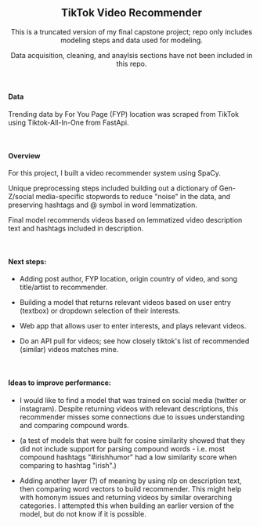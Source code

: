 <div align = center><h2> TikTok Video Recommender </h2>
    
This is a truncated version of my final capstone project; repo only includes modeling steps and data used for modeling. 

Data acquisition, cleaning, and anaylsis sections have not been included in this repo. 
    </div>
    
    



<br />

#### Data

Trending data by For You Page (FYP) location was scraped from TikTok using Tiktok-All-In-One from FastApi.

<br />

#### Overview

For this project, I built a video recommender system using SpaCy. 

Unique preprocessing steps included building out a dictionary of Gen-Z/social media-specific stopwords to reduce "noise" in the data, and preserving hashtags and @ symbol in word lemmatization.

Final model recommends videos based on lemmatized video description text and hashtags included in description.

<br />

#### Next steps:
    
* Adding post author, FYP location, origin country of video, and song title/artist to recommender. 
    
* Building a model that returns relevant videos based on user entry (textbox) or dropdown selection of their interests.
    
* Web app that allows user to enter interests, and plays relevant videos.
    
* Do an API pull for videos; see how closely tiktok's list of recommended (similar) videos matches mine.
    
    
<br />
  
#### Ideas to improve performance:
   
* I would like to find a model that was trained on social media (twitter or instagram). Despite returning videos with relevant descriptions, this recommender misses some connections due to issues understanding and comparing compound words.
   
* (a test of models that were built for cosine similarity showed that they did not include support for parsing compound words - i.e. most compound hashtags "#irishhumor" had a low similarity score when comparing to hashtag "irish".)
    
* Adding another layer (?) of meaning by using nlp on description text, then comparing word vectors to build recommender. This might help with homonym issues and returning videos by similar overarching categories. I attempted this when building an earlier version of the model, but do not know if it is possible. 
